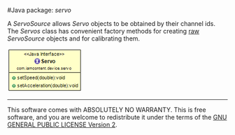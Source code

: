 #Java package: _servo_

A _ServoSource_ allows _Servo_ objects to be obtained by their channel ids. The _Servos_ class has convenient factory methods for creating [raw](com.iamcontent.device.servo.raw.md) _ServoSource_ objects and for calibrating them.

![Class Diagram](../uml/com.iamcontent.device.servo.png)

---

This software comes with ABSOLUTELY NO WARRANTY. This is free software, and you are welcome to redistribute it
under the terms of the [GNU GENERAL PUBLIC LICENSE Version 2](https://www.gnu.org/licenses/gpl-2.0.html).

